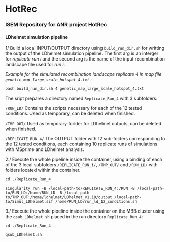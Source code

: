 # HotRec

### ISEM Repository for ANR project HotRec


#### LDhelmet simulation pipeline

1/ Build a local INPUT/OUTPUT directory using `build_run_dir.sh` for writting the output of the LDhelmet simulation pipeline.
The first arg is an interger for *replicate run i* and the second arg is the name of the input recombination landscape file used for *run i*.


*Example for the simulated recombination landscape replicate 4 in map file `genetic_map_large_scale_hotspot_4.txt` :*

`bash build_run_dir.sh 4 genetic_map_large_scale_hotspot_4.txt`

The sript prepares a directory named `Replicate_Run_4` with 3 subfolders:

`/RUN_LD/` Contains the scripts necessary for each of the 12 tested conditions. Used as temporary, can be deleted when finished.


`/TMP_OUT/` Used as temporary forlder for LDhelmet outputs, can be deleted when finished.


`/REPLICATE_RUN_4/` The OUTPUT folder with 12 sub-folders corresponding to the 12 tested conditions, each containing 10 replicate runs of simulations with MSprime and LDhelmet analysis.


2./ Execute the whole pipeline inside the container, using a binding of each of the 3 local subfolders `/REPLICATE_RUN_i/`, `/TMP_OUT/` and `/RUN_LD/` with folders located within the container.

`cd ./Replicate_Run_4`


`singularity run -B /local-path-to/REPLICATE_RUN_4:/RUN -B /local-path-to/RUN_LD:/home/RUN_LD -B /local-path-to/TMP_OUT:/home/ldhelmet/LDhelmet_v1.10/output /local-path-to/Simul_LDhelmet.sif /home/RUN_LD/run_ld_12_conditions.sh`


3./ Execute the whole pipeline inside the container on the MBB cluster using the `qsub_LDhelmet.sh` placed in the run directory `Replicate_Run_4`:

`cd ./Replicate_Run_4`


`qsub_LDhelmet.sh`
